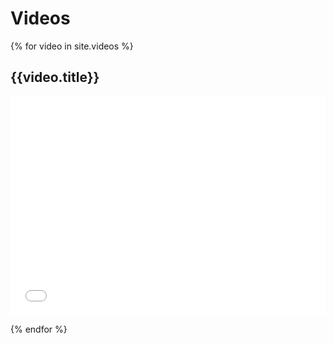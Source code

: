 # Videos

{% for video in site.videos %}

## {{video.title}}

<iframe class="media" src="{{video.url}}" title="{{video.title}}" width="100%" height="350" style="max-width: 600px;outline: none" allow="encrypted-media; picture-in-picture" frameborder="0" allowfullscreen=""></iframe>

{% endfor %}
